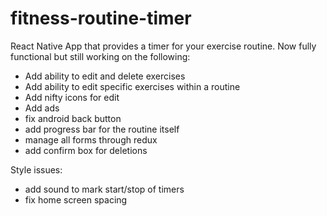 # fitness-routine-timer
React Native App that provides a timer for your exercise routine. Now fully functional but still working on the following:
- Add ability to edit and delete exercises
- Add ability to edit specific exercises within a routine
- Add nifty icons for edit
- Add ads
- fix android back button
- add progress bar for the routine itself
- manage all forms through redux
- add confirm box for deletions

Style issues:
- add sound to mark start/stop of timers
- fix home screen spacing
